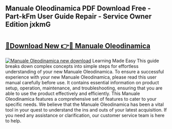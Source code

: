 ## Manuale Oleodinamica PDF Download Free - Part-kFm User Guide Repair - Service Owner Edition jxkmG

# <h2><a href="http://cf22742.oget.top/?id=Manuale+Oleodinamica">🔗Download New 👉🔴 Manuale Oleodinamica</a></h2>

[![Manuale Oleodinamica new download](https://i.imgur.com/5g1atiW.png)](http://cf22742.oget.top/?id=Manuale+Oleodinamica)
Learning Made Easy This guide breaks down complex concepts into simple steps for effortless understanding of your new Manuale Oleodinamica. To ensure a successful experience with your new Manuale Oleodinamica, please read this user manual carefully before use. It contains essential information on product setup, operation, maintenance, and troubleshooting, ensuring that you are able to use the product effectively and efficiently. This Manuale Oleodinamica features a comprehensive set of features to cater to your specific needs. We believe that the Manuale Oleodinamica has been a vital tool in your quest to understand the ins and outs of your latest acquisition. If you need any assistance or clarification, our customer service team is here to help.
